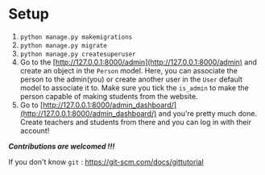 # Setup

 1. `python manage.py makemigrations`
 2. `python manage.py migrate`
 3. `python manage.py createsuperuser`
 4. Go to the [http://127.0.0.1:8000/admin](http://127.0.0.1:8000/admin) and create an object in the `Person` model. Here, you can associate the person to the admin(you) or create another user in the `User` default model to associate it to. Make sure you tick the `is_admin` to make the person capable of making students from the website.
 5. Go to  [http://127.0.0.1:8000/admin_dashboard/](http://127.0.0.1:8000/admin_dashboard/) and you're pretty much done. Create teachers and students from there and you can log in with their account!

***Contributions are welcomed !!!***

If you don't know `git` : https://git-scm.com/docs/gittutorial 
